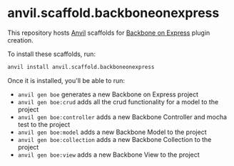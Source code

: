 # anvil.scaffold.backboneonexpress

This repository hosts [Anvil](https://github.com/anviljs/anvil.js) scaffolds for [Backbone on Express](https://github.com/tysoncadenhead/backbone-on-express) plugin creation.

To install these scaffolds, run:

```bash
anvil install anvil.scaffold.backboneonexpress
```

Once it is installed, you'll be able to run:

* `anvil gen boe` generates a new Backbone on Express project
* `anvil gen boe:crud` adds all the crud functionality for a model to the project
* `anvil gen boe:controller` adds a new Backbone Controller and mocha test to the project
* `anvil gen boe:model` adds a new Backbone Model to the project
* `anvil gen boe:collection` adds a new Backbone Collection to the project
* `anvil gen boe:view` adds a new Backbone View to the project